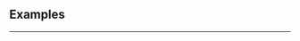<!-- .slide: data-state="title" data-background="resources/textures/background-radial.jpeg"  -->

## Examples

<!-- NOTES -->

------
